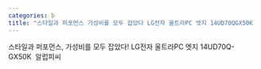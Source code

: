 ```yaml
---
categories: b
title: "스타일과 퍼포먼스 가성비를 모두 잡았다 LG전자 울트라PC 엣지 14UD70QGX50K  알럽피씨"
---
```

스타일과 퍼포먼스, 가성비를 모두 잡았다! LG전자 울트라PC 엣지 14UD70Q-GX50K&nbsp;&nbsp;알럽피씨